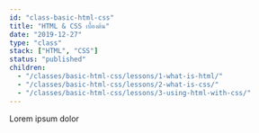 ```yaml
---
id: "class-basic-html-css"
title: "HTML & CSS เบื้องต้น"
date: "2019-12-27"
type: "class"
stack: ["HTML", "CSS"]
status: "published"
children:
  - "/classes/basic-html-css/lessons/1-what-is-html/"
  - "/classes/basic-html-css/lessons/2-what-is-css/"
  - "/classes/basic-html-css/lessons/3-using-html-with-css/"
---
```


Lorem ipsum dolor